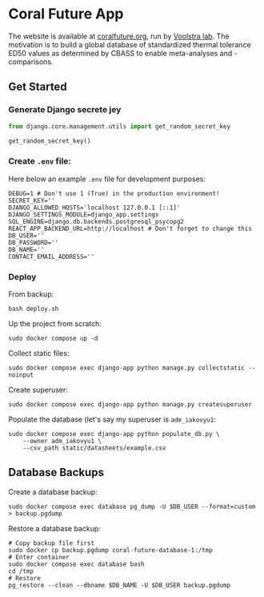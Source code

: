 # Coral Future App

The website is available at [coralfuture.org](https://coralfuture.org/), run by [Voolstra lab](https://biologie.uni-konstanz.de/voolstra). The motivation is to build a global database of standardized thermal tolerance ED50 values as determined by CBASS to enable meta-analyses and -comparisons. 

## Get Started

### Generate Django secrete jey

```python
from django.core.management.utils import get_random_secret_key

get_random_secret_key()
```

### Create `.env` file:

Here below an example `.env` file for development purposes:

```commandline
DEBUG=1 # Don't use 1 (True) in the production environment!
SECRET_KEY=''
DJANGO_ALLOWED_HOSTS='localhost 127.0.0.1 [::1]'
DJANGO_SETTINGS_MODULE=django_app.settings
SQL_ENGINE=django.db.backends.postgresql_psycopg2
REACT_APP_BACKEND_URL=http://localhost # Don't forget to change this
DB_USER=''
DB_PASSWORD=''
DB_NAME=''
CONTACT_EMAIL_ADDRESS=''
```

### Deploy

From backup:

```commandline
bash deploy.sh
```

Up the project from scratch:

```commandline
sudo docker compose up -d

```

Collect static files:

```commandline
sudo docker compose exec django-app python manage.py collectstatic --noinput
```

Create superuser:

```commandline
sudo docker compose exec django-app python manage.py createsuperuser
```

Populate the database (let's say my superuser is `adm_iakovyu1`:

```commandline
sudo docker compose exec django-app python populate_db.py \
    --owner adm_iakovyu1 \
    --csv_path static/datasheets/example.csv
```

## Database Backups

Create a database backup:

```commandline
sudo docker compose exec database pg_dump -U $DB_USER --format=custom > backup.pgdump
```

Restore a database backup:

```commandline
# Copy backup file first
sudo docker cp backup.pgdump coral-future-database-1:/tmp
# Enter container
sudo docker compose exec database bash
cd /tmp
# Restore
pg_restore --clean --dbname $DB_NAME -U $DB_USER backup.pgdump
```
